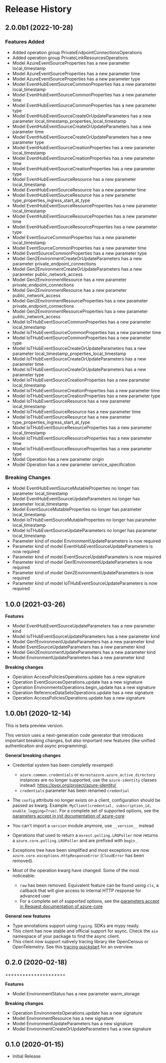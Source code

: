 # Release History

## 2.0.0b1 (2022-10-28)

### Features Added

  - Added operation group PrivateEndpointConnectionsOperations
  - Added operation group PrivateLinkResourcesOperations
  - Model AzureEventSourceProperties has a new parameter local_timestamp
  - Model AzureEventSourceProperties has a new parameter time
  - Model AzureEventSourceProperties has a new parameter type
  - Model EventHubEventSourceCommonProperties has a new parameter local_timestamp
  - Model EventHubEventSourceCommonProperties has a new parameter time
  - Model EventHubEventSourceCommonProperties has a new parameter type
  - Model EventHubEventSourceCreateOrUpdateParameters has a new parameter local_timestamp_properties_local_timestamp
  - Model EventHubEventSourceCreateOrUpdateParameters has a new parameter time
  - Model EventHubEventSourceCreateOrUpdateParameters has a new parameter type
  - Model EventHubEventSourceCreationProperties has a new parameter local_timestamp
  - Model EventHubEventSourceCreationProperties has a new parameter time
  - Model EventHubEventSourceCreationProperties has a new parameter type
  - Model EventHubEventSourceResource has a new parameter local_timestamp
  - Model EventHubEventSourceResource has a new parameter time
  - Model EventHubEventSourceResource has a new parameter type_properties_ingress_start_at_type
  - Model EventHubEventSourceResourceProperties has a new parameter local_timestamp
  - Model EventHubEventSourceResourceProperties has a new parameter time
  - Model EventHubEventSourceResourceProperties has a new parameter type
  - Model EventSourceCommonProperties has a new parameter local_timestamp
  - Model EventSourceCommonProperties has a new parameter time
  - Model EventSourceCommonProperties has a new parameter type
  - Model Gen2EnvironmentCreateOrUpdateParameters has a new parameter private_endpoint_connections
  - Model Gen2EnvironmentCreateOrUpdateParameters has a new parameter public_network_access
  - Model Gen2EnvironmentResource has a new parameter private_endpoint_connections
  - Model Gen2EnvironmentResource has a new parameter public_network_access
  - Model Gen2EnvironmentResourceProperties has a new parameter private_endpoint_connections
  - Model Gen2EnvironmentResourceProperties has a new parameter public_network_access
  - Model IoTHubEventSourceCommonProperties has a new parameter local_timestamp
  - Model IoTHubEventSourceCommonProperties has a new parameter time
  - Model IoTHubEventSourceCommonProperties has a new parameter type
  - Model IoTHubEventSourceCreateOrUpdateParameters has a new parameter local_timestamp_properties_local_timestamp
  - Model IoTHubEventSourceCreateOrUpdateParameters has a new parameter time
  - Model IoTHubEventSourceCreateOrUpdateParameters has a new parameter type
  - Model IoTHubEventSourceCreationProperties has a new parameter local_timestamp
  - Model IoTHubEventSourceCreationProperties has a new parameter time
  - Model IoTHubEventSourceCreationProperties has a new parameter type
  - Model IoTHubEventSourceResource has a new parameter local_timestamp
  - Model IoTHubEventSourceResource has a new parameter time
  - Model IoTHubEventSourceResource has a new parameter type_properties_ingress_start_at_type
  - Model IoTHubEventSourceResourceProperties has a new parameter local_timestamp
  - Model IoTHubEventSourceResourceProperties has a new parameter time
  - Model IoTHubEventSourceResourceProperties has a new parameter type
  - Model Operation has a new parameter origin
  - Model Operation has a new parameter service_specification

### Breaking Changes

  - Model EventHubEventSourceMutableProperties no longer has parameter local_timestamp
  - Model EventHubEventSourceUpdateParameters no longer has parameter local_timestamp
  - Model EventSourceMutableProperties no longer has parameter local_timestamp
  - Model IoTHubEventSourceMutableProperties no longer has parameter local_timestamp
  - Model IoTHubEventSourceUpdateParameters no longer has parameter local_timestamp
  - Parameter kind of model EnvironmentUpdateParameters is now required
  - Parameter kind of model EventHubEventSourceUpdateParameters is now required
  - Parameter kind of model EventSourceUpdateParameters is now required
  - Parameter kind of model Gen1EnvironmentUpdateParameters is now required
  - Parameter kind of model Gen2EnvironmentUpdateParameters is now required
  - Parameter kind of model IoTHubEventSourceUpdateParameters is now required

## 1.0.0 (2021-03-26)

**Features**

  - Model EventHubEventSourceUpdateParameters has a new parameter kind
  - Model IoTHubEventSourceUpdateParameters has a new parameter kind
  - Model Gen1EnvironmentUpdateParameters has a new parameter kind
  - Model EventSourceUpdateParameters has a new parameter kind
  - Model Gen2EnvironmentUpdateParameters has a new parameter kind
  - Model EnvironmentUpdateParameters has a new parameter kind

**Breaking changes**

  - Operation AccessPoliciesOperations.update has a new signature
  - Operation EventSourcesOperations.update has a new signature
  - Operation EnvironmentsOperations.begin_update has a new signature
  - Operation ReferenceDataSetsOperations.update has a new signature
  - Operation AccessPoliciesOperations.update has a new signature

## 1.0.0b1 (2020-12-14)

This is beta preview version.

This version uses a next-generation code generator that introduces important breaking changes, but also important new features (like unified authentication and async programming).

**General breaking changes**

- Credential system has been completly revamped:

  - `azure.common.credentials` or `msrestazure.azure_active_directory` instances are no longer supported, use the `azure-identity` classes instead: https://pypi.org/project/azure-identity/
  - `credentials` parameter has been renamed `credential`

- The `config` attribute no longer exists on a client, configuration should be passed as kwarg. Example: `MyClient(credential, subscription_id, enable_logging=True)`. For a complete set of
  supported options, see the [parameters accept in init documentation of azure-core](https://github.com/Azure/azure-sdk-for-python/blob/main/sdk/core/azure-core/CLIENT_LIBRARY_DEVELOPER.md#available-policies)
- You can't import a `version` module anymore, use `__version__` instead
- Operations that used to return a `msrest.polling.LROPoller` now returns a `azure.core.polling.LROPoller` and are prefixed with `begin_`.
- Exceptions tree have been simplified and most exceptions are now `azure.core.exceptions.HttpResponseError` (`CloudError` has been removed).
- Most of the operation kwarg have changed. Some of the most noticeable:

  - `raw` has been removed. Equivalent feature can be found using `cls`, a callback that will give access to internal HTTP response for advanced user
  - For a complete set of
  supported options, see the [parameters accept in Request documentation of azure-core](https://github.com/Azure/azure-sdk-for-python/blob/main/sdk/core/azure-core/CLIENT_LIBRARY_DEVELOPER.md#available-policies)

**General new features**

- Type annotations support using `typing`. SDKs are mypy ready.
- This client has now stable and official support for async. Check the `aio` namespace of your package to find the async client.
- This client now support natively tracing library like OpenCensus or OpenTelemetry. See this [tracing quickstart](https://github.com/Azure/azure-sdk-for-python/tree/main/sdk/core/azure-core-tracing-opentelemetry) for an overview.

## 0.2.0 (2020-02-18)
+++++++++++++++++++++

**Features**

- Model EnvironmentStatus has a new parameter warm_storage

**Breaking changes**

- Operation EnvironmentsOperations.update has a new signature
- Model EnvironmentResource has a new signature
- Model EnvironmentUpdateParameters has a new signature
- Model EnvironmentCreateOrUpdateParameters has a new signature

## 0.1.0 (2020-01-15)

  - Initial Release

